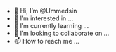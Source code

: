 - 👋 Hi, I’m @Ummedsin
- 👀 I’m interested in ...
- 🌱 I’m currently learning ...
- 💞️ I’m looking to collaborate on ...
- 📫 How to reach me ...

<!---
Ummedsin/Ummedsin is a ✨ special ✨ repository because its `README.md` (this file) appears on your GitHub profile.
You can click the Preview link to take a look at your changes.
--->
